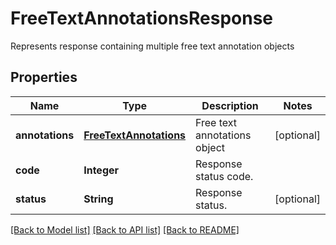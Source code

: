 ﻿
# FreeTextAnnotationsResponse
Represents response containing multiple free text annotation objects

## Properties
Name | Type | Description | Notes
------------ | ------------- | ------------- | -------------
**annotations** | [**FreeTextAnnotations**](FreeTextAnnotations.md) | Free text annotations object | [optional]
**code** | **Integer** | Response status code. | 
**status** | **String** | Response status. | [optional]


[[Back to Model list]](../README.md#documentation-for-models) [[Back to API list]](../README.md#documentation-for-api-endpoints) [[Back to README]](../README.md)


